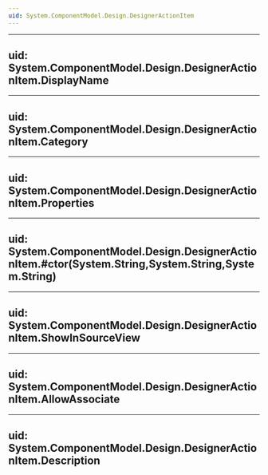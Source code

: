 ```yaml
---
uid: System.ComponentModel.Design.DesignerActionItem
---
```


---
uid: System.ComponentModel.Design.DesignerActionItem.DisplayName
---

---
uid: System.ComponentModel.Design.DesignerActionItem.Category
---

---
uid: System.ComponentModel.Design.DesignerActionItem.Properties
---

---
uid: System.ComponentModel.Design.DesignerActionItem.#ctor(System.String,System.String,System.String)
---

---
uid: System.ComponentModel.Design.DesignerActionItem.ShowInSourceView
---

---
uid: System.ComponentModel.Design.DesignerActionItem.AllowAssociate
---

---
uid: System.ComponentModel.Design.DesignerActionItem.Description
---
